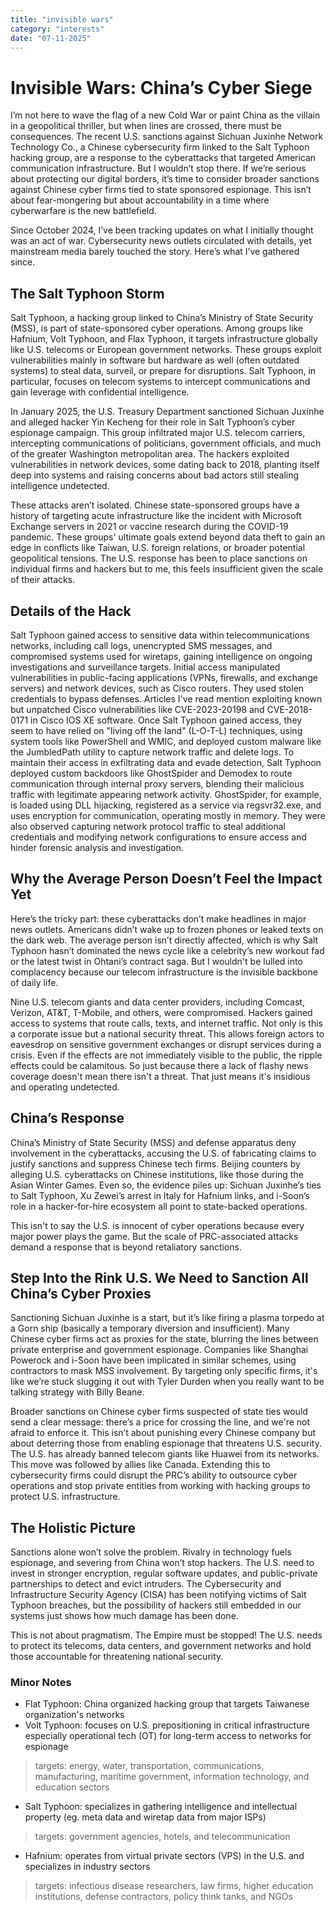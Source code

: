```yaml
---
title: "invisible wars"
category: "interests"
date: "07-11-2025"
---
```


# Invisible Wars: China’s Cyber Siege

I’m not here to wave the flag of a new Cold War or paint China as the villain in a geopolitical thriller, but when lines are crossed, there must be consequences. The recent U.S. sanctions against Sichuan Juxinhe Network Technology Co., a Chinese cybersecurity firm linked to the Salt Typhoon hacking group, are a response to the cyberattacks that targeted American communication infrastructure. But I wouldn’t stop there. If we’re serious about protecting our digital borders, it’s time to consider broader sanctions against Chinese cyber firms tied to state sponsored espionage. This isn’t about fear-mongering but about accountability in a time where cyberwarfare is the new battlefield.

Since October 2024, I’ve been tracking updates on what I initially thought was an act of war. Cybersecurity news outlets circulated with details, yet mainstream media barely touched the story. Here’s what I’ve gathered since.

## The Salt Typhoon Storm

Salt Typhoon, a hacking group linked to China’s Ministry of State Security (MSS), is part of state-sponsored cyber operations. Among groups like Hafnium, Volt Typhoon, and Flax Typhoon, it targets infrastructure globally like U.S. telecoms or European government networks. These groups exploit vulnerabilities mainly in software but hardware as well (often outdated systems) to steal data, surveil, or prepare for disruptions. Salt Typhoon, in particular, focuses on telecom systems to intercept communications and gain leverage with confidential intelligence.

In January 2025, the U.S. Treasury Department sanctioned Sichuan Juxinhe and alleged hacker Yin Kecheng for their role in Salt Typhoon’s cyber espionage campaign. This group infiltrated major U.S. telecom carriers, intercepting communications of politicians, government officials, and much of the greater Washington metropolitan area. The hackers exploited vulnerabilities in network devices, some dating back to 2018, planting itself deep into systems and raising concerns about bad actors still stealing intelligence undetected.

These attacks aren’t isolated. Chinese state-sponsored groups have a history of targeting acute infrastructure like the incident with Microsoft Exchange servers in 2021 or vaccine research during the COVID-19 pandemic. These groups' ultimate goals extend beyond data theft to gain an edge in conflicts like Taiwan, U.S. foreign relations, or broader potential geopolitical tensions. The U.S. response has been to place sanctions on individual firms and hackers but to me, this feels insufficient given the scale of their attacks. 

## Details of the Hack

Salt Typhoon gained access to sensitive data within telecommunications networks, including call logs, unencrypted SMS messages, and compromised systems used for wiretaps, gaining intelligence on ongoing investigations and surveillance targets. Initial access manipulated vulnerabilities in public-facing applications (VPNs, firewalls, and exchange servers) and network devices, such as Cisco routers. They used stolen credentials to bypass defenses. Articles I've read mention exploiting known but unpatched Cisco vulnerabilities like CVE-2023-20198 and CVE-2018-0171 in Cisco IOS XE software. Once Salt Typhoon gained access, they seem to have relied on "living off the land" (L-O-T-L) techniques, using system tools like PowerShell and WMIC, and deployed custom malware like the JumbledPath utility to capture network traffic and delete logs. To maintain their access in exfiltrating data and evade detection, Salt Typhoon deployed custom backdoors like GhostSpider and Demodex to route communication through internal proxy servers, blending their malicious traffic with legitimate appearing network activity. GhostSpider, for example, is loaded using DLL hijacking, registered as a service via regsvr32.exe, and uses encryption for communication, operating mostly in memory. They were also observed capturing network protocol traffic to steal additional credentials and modifying network configurations to ensure access and hinder forensic analysis and investigation.

## Why the Average Person Doesn’t Feel the Impact Yet

Here’s the tricky part: these cyberattacks don’t make headlines in major news outlets. Americans didn’t wake up to frozen phones or leaked texts on the dark web. The average person isn’t directly affected, which is why Salt Typhoon hasn’t dominated the news cycle like a celebrity’s new workout fad or the latest twist in Ohtani’s contract saga. But I wouldn't be lulled into complacency because our telecom infrastructure is the invisible backbone of daily life.

Nine U.S. telecom giants and data center providers, including Comcast, Verizon, AT&T, T-Mobile, and others, were compromised. Hackers gained access to systems that route calls, texts, and internet traffic. Not only is this a corporate issue but a national security threat. This allows foreign actors to eavesdrop on sensitive government exchanges or disrupt services during a crisis. Even if the effects are not immediately visible to the public, the ripple effects could be calamitous. So just because there a lack of flashy news coverage doesn't mean there isn't a threat. That just means it's insidious and operating undetected. 

## China’s Response

China’s Ministry of State Security (MSS) and defense apparatus deny involvement in the cyberattacks, accusing the U.S. of fabricating claims to justify sanctions and suppress Chinese tech firms. Beijing counters by alleging U.S. cyberattacks on Chinese institutions, like those during the Asian Winter Games. Even so, the evidence piles up: Sichuan Juxinhe’s ties to Salt Typhoon, Xu Zewei’s arrest in Italy for Hafnium links, and i-Soon’s role in a hacker-for-hire ecosystem all point to state-backed operations.

This isn't to say the U.S. is innocent of cyber operations because every major power plays the game. But the scale of PRC-associated attacks demand a response that is beyond retaliatory sanctions.

## Step Into the Rink U.S. We Need to Sanction All China’s Cyber Proxies

Sanctioning Sichuan Juxinhe is a start, but it’s like firing a plasma torpedo at a Gorn ship (basically a temporary diversion and insufficient). Many Chinese cyber firms act as proxies for the state, blurring the lines between private enterprise and government espionage. Companies like Shanghai Powerock and i-Soon have been implicated in similar schemes, using contractors to mask MSS involvement. By targeting only specific firms, it's like we’re stuck slugging it out with Tyler Durden when you really want to be talking strategy with Billy Beane.

Broader sanctions on Chinese cyber firms suspected of state ties would send a clear message: there’s a price for crossing the line, and we're not afraid to enforce it. This isn’t about punishing every Chinese company but about deterring those from enabling espionage that threatens U.S. security. The U.S. has already banned telecom giants like Huawei from its networks. This move was followed by allies like Canada. Extending this to cybersecurity firms could disrupt the PRC’s ability to outsource cyber operations and stop private entities from working with hacking groups to protect U.S. infrastructure.

## The Holistic Picture

Sanctions alone won’t solve the problem. Rivalry in technology fuels espionage, and severing from China won’t stop hackers. The U.S. need to invest in stronger encryption, regular software updates, and public-private partnerships to detect and evict intruders. The Cybersecurity and Infrastructure Security Agency (CISA) has been notifying victims of Salt Typhoon breaches, but the possibility of hackers still embedded in our systems just shows how much damage has been done.

This is not about pragmatism. The Empire must be stopped! The U.S. needs to protect its telecoms, data centers, and government networks and hold those accountable for threatening national security.

### Minor Notes

- Flat Typhoon: China organized hacking group that targets Taiwanese organization's networks
- Volt Typhoon: focuses on U.S. prepositioning in critical infrastructure especially operational tech (OT) for long-term access to networks for espionage 
> targets: energy, water, transportation, communications, manufacturing, maritime government, information technology, and education sectors
- Salt Typhoon: specializes in gathering intelligence and intellectual property (eg. meta data and wiretap data from major ISPs)
> targets: government agencies, hotels, and telecommunication
- Hafnium: operates from virtual private sectors (VPS) in the U.S. and specializes in industry sectors
> targets: infectious disease researchers, law firms, higher education institutions, defense contractors, policy think tanks, and NGOs